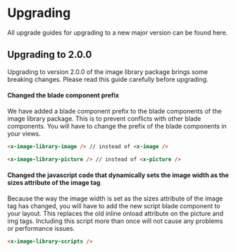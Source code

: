 # Upgrading

All upgrade guides for upgrading to a new major version can be found here.

## Upgrading to 2.0.0

Upgrading to version 2.0.0 of the image library package brings some breaking changes. Please read this guide carefully before upgrading.

#### Changed the blade component prefix

We have added a blade component prefix to the blade components of the image library package. This is to prevent conflicts with other blade components. You will have to change the prefix of the blade components in your views.

```html
<x-image-library-image /> // instead of <x-image />

<x-image-library-picture /> // instead of <x-picture />
```

#### Changed the javascript code that dynamically sets the image width as the sizes attribute of the image tag

Because the way the image width is set as the sizes attribute of the image tag has changed, you will have to add the new script blade component to your layout. This replaces the old inline onload attribute on the picture and img tags. Including this script more than once will not cause any problems or performance issues.

```html
<x-image-library-scripts />
```
